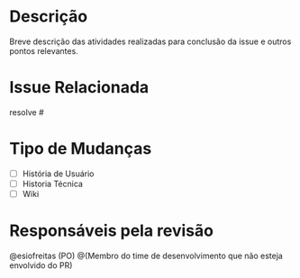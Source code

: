 # Descrição
Breve descrição das atividades realizadas para conclusão da issue e outros pontos relevantes.

# Issue Relacionada

resolve #

<!---Linkar todas as issues envolvidas no PR seguindo a estrutura resolve #1, pois quando o PR é aceito todas as issues são fechadas--->

# Tipo de Mudanças

- [ ] História de Usuário
- [ ] Historia Técnica
- [ ] Wiki

# Responsáveis pela revisão

@esiofreitas (PO)
@(Membro do time de desenvolvimento que não esteja envolvido do PR)

<!---Não esquecer de fazer as devidas referências no menu lateral direito--->